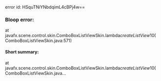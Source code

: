 error id: HSquTNiYNbdqimL4cBPj4w==
### Bloop error:

at javafx.scene.control.skin.ComboBoxListViewSkin.lambda$createListView$10(ComboBoxListViewSkin.java:571)
#### Short summary: 

at javafx.scene.control.skin.ComboBoxListViewSkin.lambda$createListView$10(ComboBoxListViewSkin.java...